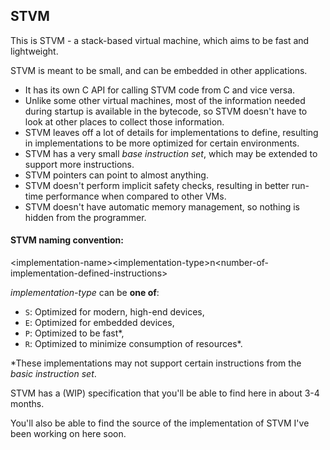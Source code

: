 STVM
----

This is STVM - a stack-based virtual machine, which aims to be fast and lightweight.

STVM is meant to be small, and can be embedded in other applications.

- It has its own C API for calling STVM code from C and vice versa.
- Unlike some other virtual machines, most of the information needed during startup is available in the bytecode, so STVM doesn't have to look at other places to collect those information.
- STVM leaves off a lot of details for implementations to define, resulting in implementations to be more optimized for certain environments.
- STVM has a very small *base instruction set*, which may be extended to support more instructions.
- STVM pointers can point to almost anything.
- STVM doesn't perform implicit safety checks, resulting in better run-time performance when compared to other VMs.
- STVM doesn't have automatic memory management, so nothing is hidden from the programmer.

#### STVM naming convention: ####
\<implementation-name\>\<implementation-type\>n\<number-of-implementation-defined-instructions\>

*implementation-type* can be **one of**:

- `S`: Optimized for modern, high-end devices,
- `E`: Optimized for embedded devices,
- `P`: Optimized to be fast*,
- `R`: Optimized to minimize consumption of resources*.

*These implementations may not support certain instructions from the *basic instruction set*.


STVM has a (WIP) specification that you'll be able to find here in about 3-4 months.

You'll also be able to find the source of the implementation of STVM I've been working on here soon.
